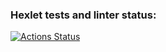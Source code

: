 ### Hexlet tests and linter status:
[![Actions Status](https://github.com/GishebetMaksim/java-project-61/actions/workflows/hexlet-check.yml/badge.svg)](https://github.com/GishebetMaksim/java-project-61/actions)